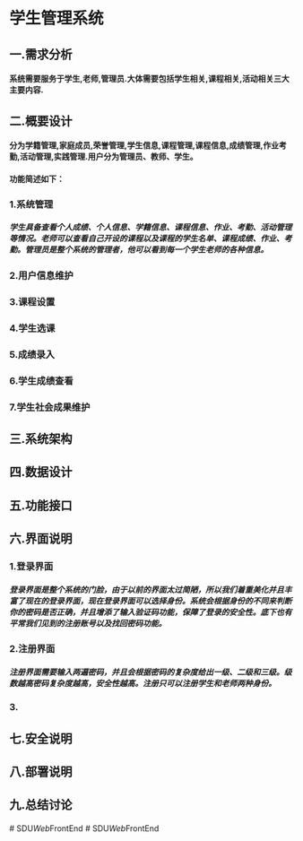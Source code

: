 # 学生管理系统

## 一.**需求分析**

#### 系统需要服务于学生,老师,管理员.大体需要包括学生相关,课程相关,活动相关三大主要内容.

## 二.**概要设计**

#### 分为学籍管理,家庭成员,荣誉管理,学生信息,课程管理,课程信息,成绩管理,作业考勤,活动管理,实践管理.用户分为管理员、教师、学生。

#### 功能简述如下：

### 1.系统管理

##### 学生具备查看个人成绩、个人信息、学籍信息、课程信息、作业、考勤、活动管理等情况。老师可以查看自己开设的课程以及课程的学生名单、课程成绩、作业、考勤。管理员是整个系统的管理者，他可以看到每一个学生老师的各种信息。

### 2.用户信息维护


### 3.课程设置

##### 

### 4.学生选课

### 5.成绩录入

### 6.学生成绩查看

### 7.学生社会成果维护

## 三.**系统架构**



## 四.**数据设计**



## 五.**功能接口**



## 六.**界面说明**

### 1.登录界面

##### 登录界面是整个系统的门脸，由于以前的界面太过简陋，所以我们着重美化并且丰富了现在的登录界面，现在登录界面可以选择身份。系统会根据身份的不同来判断你的密码是否正确，并且增添了输入验证码功能，保障了登录的安全性。底下也有平常我们见到的注册账号以及找回密码功能。

### 2.注册界面

##### 注册界面需要输入两遍密码，并且会根据密码的复杂度给出一级、二级和三级。级数越高密码复杂度越高，安全性越高。注册只可以注册学生和老师两种身份。

### 3.



## 七.**安全说明**



## 八.**部署说明**



## 九.**总结讨论**





#### 



#   S D U _ W e b _ F r o n t E n d  
 #   S D U _ W e b _ F r o n t E n d  
 